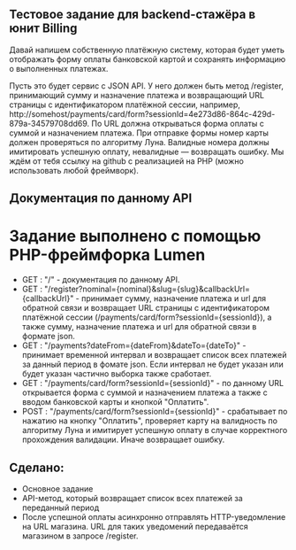 ## Тестовое задание для backend-стажёра в юнит Billing
Давай напишем собственную платёжную систему, которая будет уметь отображать форму оплаты банковской картой и сохранять информацию о выполненных платежах.

Пусть это будет сервис с JSON API.
У него должен быть метод /register, принимающий сумму и назначение платежа и возвращающий URL страницы с идентификатором платёжной сессии, например, http://somehost/payments/card/form?sessionId=4e273d86-864c-429d-879a-34579708dd69.
По URL должна открываться форма оплаты с суммой и назначением платежа.
При отправке формы номер карты должен проверяться по алгоритму Луна. Валидные номера должны имитировать успешную оплату, невалидные — возвращать ошибку.
Мы ждём от тебя ссылку на github с реализацией на PHP (можно использовать любой фреймворк).
## Документация по данному API
# Задание выполнено с помощью PHP-фреймфорка Lumen
 - GET : "/" - документация по данному API.
 - GET : "/register?nominal={nominal}&slug={slug}&callbackUrl={callbackUrl}" - принимает сумму, назначение платежа и url для обратной связи и возвращает URL страницы с идентификатором платёжной сессии (/payments/card/form?sessionId={sessionId}), а также сумму, назначение платежа и url для обратной связи в формате json.
 - GET : "/payments?dateFrom={dateFrom}&dateTo={dateTo}" - принимает временной интервал и возвращает список всех платежей за данный период в фомате json. Если интервал не будет указан или будет указан частично выборка также сработает.
 - GET : "/payments/card/form?sessionId={sessionId}" - по данному URL открывается форма с суммой и назначением платежа а также с вводом банковской карты и кнопкой "Оплатить".
 - POST : "/payments/card/form?sessionId={sessionId}" - срабатывает по нажатию на кнопку "Оплатить", проверяет карту на валидность по алгоритму Луна и имитирует успешную оплату в случае корректного прохождения валидации. Иначе возвращает ошибку.
## Сделано:
 - Основное задание
 - API-метод, который возвращает список всех платежей за переданный период
 - После успешной оплаты асинхронно отправлять HTTP-уведомление на URL магазина. URL для таких уведомений передаваётся магазином в запросе /register. 
